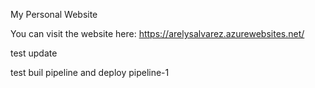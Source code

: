 My Personal Website

You can visit the website here: https://arelysalvarez.azurewebsites.net/

test update

test buil pipeline and deploy pipeline-1